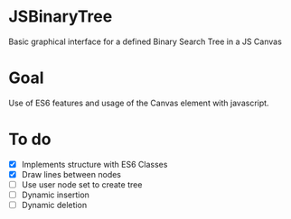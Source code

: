 # JSBinaryTree
Basic graphical interface for a defined Binary Search Tree in a JS Canvas

# Goal
Use of ES6 features and usage of the Canvas element with javascript.

# To do
- [X] Implements structure with ES6 Classes
- [X] Draw lines between nodes
- [ ] Use user node set to create tree
- [ ] Dynamic insertion
- [ ] Dynamic deletion